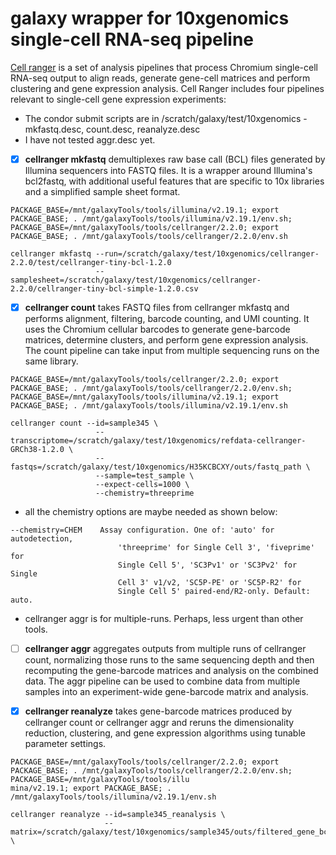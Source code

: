 # galaxy wrapper for 10xgenomics single-cell RNA-seq pipeline

[Cell ranger](https://support.10xgenomics.com/single-cell-gene-expression/software/pipelines/latest/what-is-cell-ranger) is a set of analysis pipelines that process Chromium single-cell RNA-seq output to align reads, generate gene-cell matrices and perform clustering and gene expression analysis. Cell Ranger includes four pipelines relevant to single-cell gene expression experiments:

* The condor submit scripts are in /scratch/galaxy/test/10xgenomics - mkfastq.desc, count.desc, reanalyze.desc
* I have not tested aggr.desc yet.

- [x] **cellranger mkfastq** demultiplexes raw base call (BCL) files generated by Illumina sequencers into FASTQ files. It is a wrapper around Illumina's bcl2fastq, with additional useful features that are specific to 10x libraries and a simplified sample sheet format.

```
PACKAGE_BASE=/mnt/galaxyTools/tools/illumina/v2.19.1; export PACKAGE_BASE; . /mnt/galaxyTools/tools/illumina/v2.19.1/env.sh;
PACKAGE_BASE=/mnt/galaxyTools/tools/cellranger/2.2.0; export PACKAGE_BASE; . /mnt/galaxyTools/tools/cellranger/2.2.0/env.sh

cellranger mkfastq --run=/scratch/galaxy/test/10xgenomics/cellranger-2.2.0/test/cellranger-tiny-bcl-1.2.0    
                   --samplesheet=/scratch/galaxy/test/10xgenomics/cellranger-2.2.0/cellranger-tiny-bcl-simple-1.2.0.csv
```

- [x] **cellranger count** takes FASTQ files from cellranger mkfastq and performs alignment, filtering, barcode counting, and UMI counting. It uses the Chromium cellular barcodes to generate gene-barcode matrices, determine clusters, and perform gene expression analysis. The count pipeline can take input from multiple sequencing runs on the same library.

```
PACKAGE_BASE=/mnt/galaxyTools/tools/cellranger/2.2.0; export PACKAGE_BASE; . /mnt/galaxyTools/tools/cellranger/2.2.0/env.sh; PACKAGE_BASE=/mnt/galaxyTools/tools/illumina/v2.19.1; export PACKAGE_BASE; . /mnt/galaxyTools/tools/illumina/v2.19.1/env.sh

cellranger count --id=sample345 \
                   --transcriptome=/scratch/galaxy/test/10xgenomics/refdata-cellranger-GRCh38-1.2.0 \
                   --fastqs=/scratch/galaxy/test/10xgenomics/H35KCBCXY/outs/fastq_path \
                   --sample=test_sample \
                   --expect-cells=1000 \
                   --chemistry=threeprime
```

* all the chemistry options are maybe needed as shown below:

```
--chemistry=CHEM    Assay configuration. One of: 'auto' for autodetection,
                        'threeprime' for Single Cell 3', 'fiveprime' for
                        Single Cell 5', 'SC3Pv1' or 'SC3Pv2' for Single
                        Cell 3' v1/v2, 'SC5P-PE' or 'SC5P-R2' for
                        Single Cell 5' paired-end/R2-only. Default: auto.
```

* cellranger aggr is for multiple-runs. Perhaps, less urgent than other tools.

- [ ] **cellranger aggr** aggregates outputs from multiple runs of cellranger count, normalizing those runs to the same sequencing depth and then recomputing the gene-barcode matrices and analysis on the combined data. The aggr pipeline can be used to combine data from multiple samples into an experiment-wide gene-barcode matrix and analysis.


- [x] **cellranger reanalyze** takes gene-barcode matrices produced by cellranger count or cellranger aggr and reruns the dimensionality reduction, clustering, and gene expression algorithms using tunable parameter settings.

```
PACKAGE_BASE=/mnt/galaxyTools/tools/cellranger/2.2.0; export PACKAGE_BASE; . /mnt/galaxyTools/tools/cellranger/2.2.0/env.sh; PACKAGE_BASE=/mnt/galaxyTools/tools/illu
mina/v2.19.1; export PACKAGE_BASE; . /mnt/galaxyTools/tools/illumina/v2.19.1/env.sh

cellranger reanalyze --id=sample345_reanalysis \
                     --matrix=/scratch/galaxy/test/10xgenomics/sample345/outs/filtered_gene_bc_matrices_h5.h5 \
```
